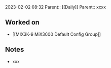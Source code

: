 2023-02-02 08:32
Parent:: [[Daily]] 
Parent:: xxxx



## Worked on

- [[MIX3K-9 MiX3000 Default Config Group]]

## Notes

- xxx





